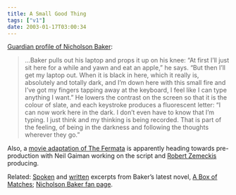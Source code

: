 ```yaml
---
title: A Small Good Thing
tags: ["v1"]
date: 2003-01-17T03:00:34
---
```


[Guardian profile of Nicholson Baker][1]:

> &#8230;Baker pulls out his laptop and props it up on his knee: &#8220;At first I&#8217;ll just sit here for a while and yawn and eat an apple,&#8221; he says. &#8220;But then I&#8217;ll get my laptop out. When it is black in here, which it really is, absolutely and totally dark, and I&#8217;m down here with this small fire and I&#8217;ve got my fingers tapping away at the keyboard, I feel like I can type anything I want.&#8221; He lowers the contrast on the screen so that it is the colour of slate, and each keystroke produces a fluorescent letter: &#8220;I can now work here in the dark. I don&#8217;t even have to know that I&#8217;m typing. I just think and my thinking is being recorded. That is part of the feeling, of being in the darkness and following the thoughts wherever they go.&#8221;

Also, a [movie adaptation of The Fermata][2] is apparently heading towards pre-production with Neil Gaiman working on the script and [Robert Zemeckis][3] producing.

Related: [Spoken][4] and [written][5] excerpts from Baker&#8217;s latest novel, [A Box of Matches][6]; [Nicholson Baker fan page][7].

[1]: http://books.guardian.co.uk/departments/generalfiction/story/0,6000,872378,00.html "The Guardian: Particular obsessions"
[2]: http://www.neilgaiman.com/exclusive/essay06.asp "NeilGaiman.com: Neil Gaiman's film Work"
[3]: http://uk.imdb.com/Name?Zemeckis,+Robert "IMDb: Robert Zemeckis"
[4]: http://www.npr.org/display_pages/features/feature_921674.html "NPR: Nicholson Baker reads extracts from A Box of Matches"
[5]: http://www.randomhouse.com/randomhouse/catalog/display.pperl?isbn=0375502874&view=excerpt "Random House Trade: An excerpt from A Box of Matches by Nicholson Baker"
[6]: http://www.amazon.co.uk/exec/obidos/ASIN/0701174021/ohsky "Amazon.co.uk: A Box of Matches by Nicholson Baker"
[7]: http://j-walk.com/nbaker
